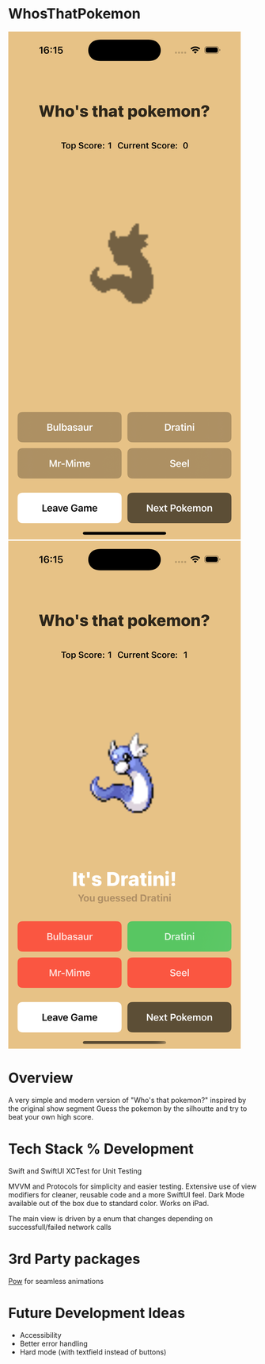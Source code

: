 # WhosThatPokemon
![WTPPreview1](PokemonHidden.png) 
![WTPPreview2](PokemonRevealed.png)

# Overview
A very simple and modern version of "Who's that pokemon?" inspired by the original show segment
Guess the pokemon by the silhoutte and try to beat your own high score.

# Tech Stack % Development
Swift and SwiftUI 
XCTest for Unit Testing

MVVM and Protocols for simplicity and easier testing.
Extensive use of view modifiers for cleaner, reusable code and a more SwiftUI feel.
Dark Mode available out of the box due to standard color.
Works on iPad.

The main view is driven by a enum that changes depending on successfull/failed network calls

# 3rd Party packages
[Pow](https://github.com/EmergeTools/Pow) for seamless animations

# Future Development Ideas
- Accessibility
- Better error handling
- Hard mode (with textfield instead of buttons)



